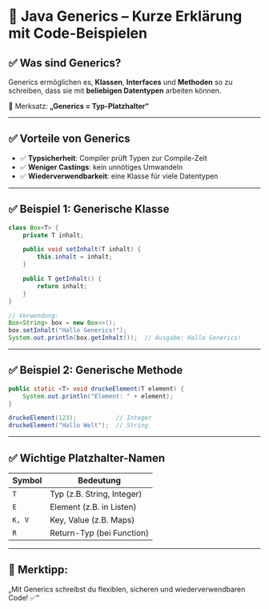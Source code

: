 # 📖 Java Generics – Kurze Erklärung mit Code-Beispielen

## ✅ Was sind Generics?

Generics ermöglichen es, **Klassen**, **Interfaces** und **Methoden** so zu schreiben, dass sie mit **beliebigen Datentypen** arbeiten können.

🎁 Merksatz: **„Generics = Typ-Platzhalter“**

---

## ✅ Vorteile von Generics
- ✅ **Typsicherheit**: Compiler prüft Typen zur Compile-Zeit
- ✅ **Weniger Castings**: kein unnötiges Umwandeln
- ✅ **Wiederverwendbarkeit**: eine Klasse für viele Datentypen

---

## ✅ Beispiel 1: Generische Klasse

```java
class Box<T> {
    private T inhalt;

    public void setInhalt(T inhalt) {
        this.inhalt = inhalt;
    }

    public T getInhalt() {
        return inhalt;
    }
}

// Verwendung:
Box<String> box = new Box<>();
box.setInhalt("Hallo Generics!");
System.out.println(box.getInhalt());  // Ausgabe: Hallo Generics!
```

---

## ✅ Beispiel 2: Generische Methode

```java
public static <T> void druckeElement(T element) {
    System.out.println("Element: " + element);
}

druckeElement(123);           // Integer
druckeElement("Hallo Welt");  // String
```

---

## ✅ Wichtige Platzhalter-Namen

| Symbol | Bedeutung                 |
|--------|---------------------------|
| `T`    | Typ (z.B. String, Integer) |
| `E`    | Element (z.B. in Listen)   |
| `K, V` | Key, Value (z.B. Maps)     |
| `R`    | Return-Typ (bei Function)  |

---

## 🎁 Merktipp:
„Mit Generics schreibst du flexiblen, sicheren und wiederverwendbaren Code! ✅“